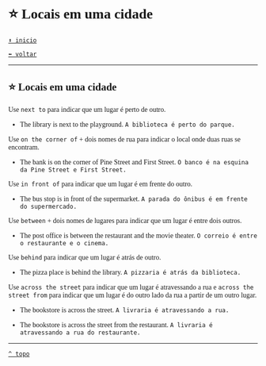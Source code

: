 <font face="Calibri">

# ⭐ Locais em uma cidade

[`⬆️ inicio`](../../EF%20Route.md)

[`⬅️ voltar`](../Iniciante%202.md)

---

## ⭐ Locais em uma cidade

Use `next to` para indicar que um lugar é perto de outro.

+ The library is next to the playground.
  `A biblioteca é perto do parque.`

Use `on the corner of` + dois nomes de rua para indicar o local onde duas ruas se encontram.

+ The bank is on the corner of Pine Street and First Street.
  `O banco é na esquina da Pine Street e First Street.`

Use `in front of` para indicar que um lugar é em frente do outro.

+ The bus stop is in front of the supermarket.
  `A parada do ônibus é em frente do supermercado.`

Use `between` + dois nomes de lugares para indicar que um lugar é entre dois outros.

+ The post office is between the restaurant and the movie theater.
  `O correio é entre o restaurante e o cinema.`

Use `behind` para indicar que um lugar é atrás de outro.

+ The pizza place is behind the library.
  `A pizzaria é atrás da biblioteca.`

Use `across the street` para indicar que um lugar é atravessando a rua e `across the street from` para indicar que um lugar é do outro lado da rua a partir de um outro lugar.

+ The bookstore is across the street.
  `A livraria é atravessando a rua.`

+ The bookstore is across the street from the restaurant.
  `A livraria é atravessando a rua do restaurante.`

---

[`^ topo`](#-Locais-em-uma-cidade)
</font>
